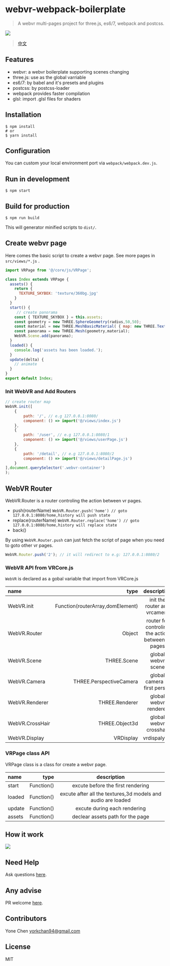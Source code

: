 # webvr-webpack-boilerplate

> A webvr multi-pages project for three.js, es6/7, webpack and postcss.

![](https://pic2.zhimg.com/v2-251229f9ea0b901b1d29bd2aa11a69e9_b.png)

> [中文](https://zhuanlan.zhihu.com/p/26907805)

## Features

* webvr: a webvr boilerplate supporting scenes changing
* three.js: use as the global varriable
* es6/7: by babel and it's presets and plugins
* postcss: by postcss-loader
* webpack provides faster compilation
* glsl: import .glsl files for shaders

## Installation

    $ npm install
    # or
    $ yarn install

## Configuration

You can custom your local environment port via `webpack/webpack.dev.js`.

## Run in development

    $ npm start

## Build for production

    $ npm run build

This will generator minified scripts to `dist/`.

## Create webvr page

Here comes the basic script to create a webvr page.
See more pages in `src/views/*.js` .

```javascript
import VRPage from '@/core/js/VRPage';

class Index extends VRPage {
  assets() {
    return {
      TEXTURE_SKYBOX: 'texture/360bg.jpg'
    }
  }
  start() {
     // create panorama
    const { TEXTURE_SKYBOX } = this.assets;
    const geometry = new THREE.SphereGeometry(radius,50,50);
    const material = new THREE.MeshBasicMaterial( { map: new THREE.TextureLoader().load(TEXTURE_SKYBOX),side:THREE.BackSide } );
    const panorama = new THREE.Mesh(geometry,material);
    WebVR.Scene.add(panorama);
  }
  loaded() {
    console.log('assets has been loaded.');
  }
  update(delta) {
    // animate
  }
}
export default Index;
```

### Init WebVR and Add Routers

```javascript
// create router map
WebVR.init([
    {
        path: '/', // e.g 127.0.0.1:8080/
        component: () => import('@/views/index.js')
    },
    {
        path: '/user', // e.g 127.0.0.1:8080/1
        component: () => import('@/views/userPage.js')
    },
    {
        path: '/detail', // e.g 127.0.0.1:8080/2
        component: () => import('@/views/detailPage.js')
    }
],document.querySelector('.webvr-container')
);
```

## WebVR Router

WebVR.Router is a router controling the action between vr pages.

* push(routerName) `WebVR.Router.push('home') // goto 127.0.0.1:8080/home,history will push state`
* replace(routerName) `WebVR.Router.replace('home') // goto 127.0.0.1:8080/home,history will replace state`
* back()

By using `WebVR.Router.push` can just fetch the script of page when you need to goto other vr pages.

```javascript
WebVR.Router.push('2'); // it will redirect to e.g: 127.0.0.1:8080/2
```

### WebVR API from VRCore.js

`WebVR` is declared as a gobal variable that import from VRCore.js

| name | type | description |
|:-----------|------------:|:------------:|
| WebVR.init       |        Function(routerArray,domElement) |     init the router and vrcamera
| WebVR.Router       |        Object |     router for controling the action between vr pages
| WebVR.Scene       |        THREE.Scene |     global webvr scene
| WebVR.Camera     |      THREE.PerspectiveCamera |    global camera of first person
| WebVR.Renderer       |        THREE.Renderer |     global webvr renderer
| WebVR.CrossHair       |        THREE.Object3d |     global webvr crosshair
| WebVR.Display       |        VRDisplay |     vrdispaly[0]

### VRPage class API

VRPage class is a class for create a webvr page.

| name | type | description |
|:-----------|------------:|:------------:|
| start         | Function() |      excute before the first rendering
| loaded       | Function() |    excute after all the textures,3d models and audio are loaded
| update    | Function() |   excute during each rendering
| assets | Function() | declear assets path for the page

## How it work

![](http://upload-images.jianshu.io/upload_images/1939855-906ca3b5b179b888.png)

## Need Help

Ask questions [here](https://github.com/YoneChen/webvr-webpack-boilerplate/issues).

## Any advise

PR welcome [here](https://github.com/YoneChen/webvr-webpack-boilerplate/pulls).

## Contributors

Yone Chen <yorkchan94@gmail.com>

## License

MIT
